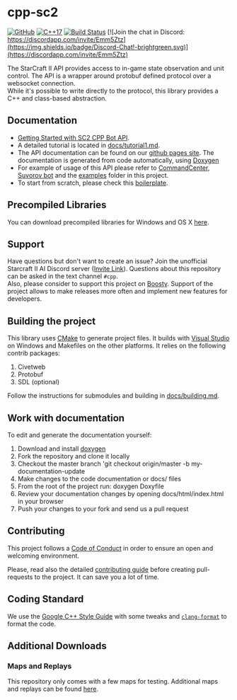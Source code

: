 cpp-sc2
=======

[![GitHub](https://img.shields.io/github/license/cpp-sc2/cpp-sc2)](https://github.com/cpp-sc2/cpp-sc2/blob/master/LICENSE)
[![C++17](https://img.shields.io/badge/C%2B%2B-17-green.svg)](https://isocpp.org/std/the-standard)
[![Build Status](https://github.com/cpp-sc2/cpp-sc2/actions/workflows/ci.yml/badge.svg?branch=master)](https://github.com/cpp-sc2/cpp-sc2/actions/workflows/ci.yml)
[![Join the chat in Discord: https://discordapp.com/invite/Emm5Ztz](https://img.shields.io/badge/Discord-Chat!-brightgreen.svg)](https://discordapp.com/invite/Emm5Ztz)

The StarCraft II API provides access to in-game state observation and unit control. The API is a wrapper around protobuf defined protocol over a websocket connection.  
While it's possible to write directly to the protocol, this library provides a C++ and class-based abstraction.


## Documentation
* [Getting Started with SC2 CPP Bot API](https://www.youtube.com/watch?v=Z7eX7YLPwc8).
* A detailed tutorial is located in [docs/tutorial1.md](docs/tutorial1.md).
* The API documentation can be found on our [github pages site](https://cpp-sc2.github.io/cpp-sc2). The documentation is generated from code automatically, using [Doxygen](http://www.stack.nl/~dimitri/doxygen/)
* For example of usage of this API please refer to [CommandCenter](https://github.com/cpp-sc2/commandcenter), [Suvorov bot](https://github.com/alkurbatov/suvorov-bot) and the [examples](https://github.com/cpp-sc2/cpp-sc2/tree/master/examples) folder in this project.
* To start from scratch, please check this [boilerplate](https://github.com/cpp-sc2/blank-bot).


## Precompiled Libraries
You can download precompiled libraries for Windows and OS X [here](docs/precompiled_libs.md).


## Support
Have questions but don't want to create an issue? Join the unofficial Starcraft II AI Discord server ([Invite Link](https://discordapp.com/invite/Emm5Ztz)). Questions about this repository can be asked in the text channel `#cpp`.  
Also, please consider to support this project on [Boosty](https://boosty.to/cpp-sc2). Support of the project allows to make releases more often and implement new features for developers.


## Building the project
This library uses [CMake](https://cmake.org/download/) to generate project files. It builds with [Visual Studio](https://www.visualstudio.com/downloads/) on Windows and Makefiles on the other platforms. It relies on the following contrib packages:

1. Civetweb
2. Protobuf
3. SDL (optional)

Follow the instructions for submodules and building in [docs/building.md](docs/building.md).


## Work with documentation
To edit and generate the documentation yourself:
1. Download and install [doxygen](http://www.stack.nl/~dimitri/doxygen/download.html#srcbin)
2. Fork the repository and clone it locally
3. Checkout the master branch 'git checkout origin/master -b my-documentation-update
4. Make changes to the code documentation or docs/ files
5. From the root of the project run: doxygen Doxyfile
6. Review your documentation changes by opening docs/html/index.html in your browser
7. Push your changes to your fork and send us a pull request


## Contributing
This project follows a [Code of Conduct](CODE_OF_CONDUCT.md) in order to ensure an open and welcoming environment.

Please, read also the detailed [contributing guide](https://github.com/cpp-sc2/cpp-sc2/issues/9) before creating pull-requests to the project.
It can save you a lot of time.


## Coding Standard
We use the [Google C++ Style Guide](https://google.github.io/styleguide/cppguide.html) with some tweaks and [`clang-format`](https://clang.llvm.org/docs/ClangFormat.html) to format the code.


## Additional Downloads

### Maps and Replays
This repository only comes with a few maps for testing.
Additional maps and replays can be found [here](https://aiarena.net/wiki/maps/).
